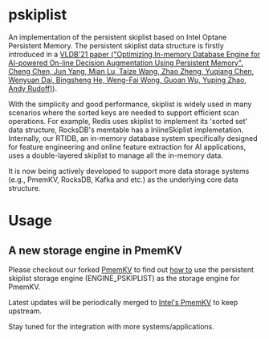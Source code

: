 # pskiplist
An implementation of the persistent skiplist based on Intel Optane Persistent Memory. The persistent skiplist data structure is firstly introduced in a [VLDB'21 paper ("Optimizing In-memory Database Engine for AI-powered On-line Decision Augmentation Using Persistent Memory". Cheng Chen, Jun Yang, Mian Lu, Taize Wang, Zhao Zheng, Yuqiang Chen, Wenyuan Dai, Bingsheng He, Weng-Fai Wong, Guoan Wu, Yuping Zhao, Andy Rudoff)](http://vldb.org/pvldb/vol14/p799-chen.pdf)). 

With the simplicity and good performance, skiplist is widely used in many scenarios where the sorted keys are needed to support efficient scan operations. For example, Redis uses skiplist to implement its 'sorted set' data structure, RocksDB's memtable has a InlineSkiplist implemetation. Internally, our RTIDB, an in-memory database system specifically designed for feature engineering and online feature extraction for AI applications, uses a double-layered skiplist to manage all the in-memory data.

It is now being actively developed to support more data storage systems (e.g., PmemKV, RocksDB, Kafka and etc.) as the underlying core data structure.

# Usage
## A new storage engine in PmemKV
Please checkout our forked [PmemKV](https://github.com/4paradigm/pmemkv) to find out [how to](https://github.com/4paradigm/pmemkv/blob/master/doc/ENGINES-experimental.md#pskiplist) use the persistent skiplist storage engine (ENGINE_PSKIPLIST) as the storage engine for PmemKV.

Latest updates will be periodically merged to [Intel's PmemKV](https://github.com/pmem/pmemkv) to keep upstream.

Stay tuned for the integration with more systems/applications.